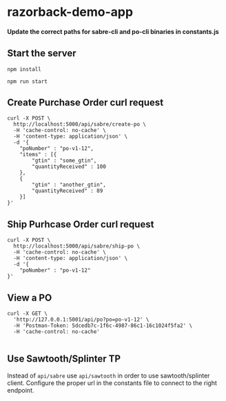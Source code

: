 # razorback-demo-app

#### Update the correct paths for sabre-cli and po-cli binaries in constants.js

## Start the server

`npm install`

`npm run start`

## Create Purchase Order curl request
```
curl -X POST \
  http://localhost:5000/api/sabre/create-po \
  -H 'cache-control: no-cache' \
  -H 'content-type: application/json' \
  -d '{
	"poNumber" : "po-v1-12",
	"items" : [{
        "gtin" : "some_gtin",
        "quantityReceived" : 100
    },
    {
        "gtin" : "another_gtin",
        "quantityReceived" : 89
    }]
}'
```

## Ship Purhcase Order curl request

```
curl -X POST \
  http://localhost:5000/api/sabre/ship-po \
  -H 'cache-control: no-cache' \
  -H 'content-type: application/json' \
  -d '{
	"poNumber" : "po-v1-12"
}'
```
## View a PO
```
curl -X GET \
  'http://127.0.0.1:5001/api/po?po=po-v1-12' \
  -H 'Postman-Token: 5dcedb7c-1f6c-4987-86c1-16c1024f5fa2' \
  -H 'cache-control: no-cache'
 
 ```
 
## Use Sawtooth/Splinter TP
Instead of `api/sabre` use `api/sawtooth` in order to use sawtooth/splinter client. Configure the proper url in the constants file to connect to the right endpoint.

